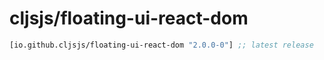 # cljsjs/floating-ui-react-dom

[](dependency)
```clojure
[io.github.cljsjs/floating-ui-react-dom "2.0.0-0"] ;; latest release
```
[](/dependency)
